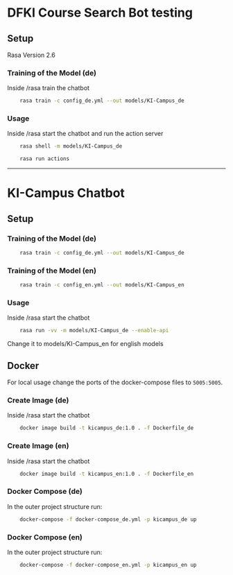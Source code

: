# DFKI Course Search Bot testing

## Setup

Rasa Version 2.6

### Training of the Model (de)

Inside /rasa train the chatbot

```sh
    rasa train -c config_de.yml --out models/KI-Campus_de
```
### Usage

Inside /rasa start the chatbot and run the action server

```sh
    rasa shell -m models/KI-Campus_de
```
```sh
    rasa run actions
```
___________________

# KI-Campus Chatbot

## Setup

### Training of the Model (de)

```sh
    rasa train -c config_de.yml --out models/KI-Campus_de
```

### Training of the Model (en)

```sh
    rasa train -c config_en.yml --out models/KI-Campus_en
```

### Usage

Inside /rasa start the chatbot 

```sh
    rasa run -vv -m models/KI-Campus_de --enable-api
```

Change it to models/KI-Campus_en for english models

## Docker

For local usage change the ports of the docker-compose files to `5005:5005`.

### Create Image (de)

Inside /rasa start the chatbot 

```sh
    docker image build -t kicampus_de:1.0 . -f Dockerfile_de
```

### Create Image (en)

Inside /rasa start the chatbot 

```sh
    docker image build -t kicampus_en:1.0 . -f Dockerfile_en
```

### Docker Compose (de)

In the outer project structure run:

```sh
    docker-compose -f docker-compose_de.yml -p kicampus_de up
```

### Docker Compose (en)

In the outer project structure run:

```sh
    docker-compose -f docker-compose_en.yml -p kicampus_en up
```
